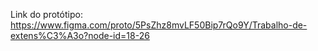 Link do protótipo: https://www.figma.com/proto/5PsZhz8mvLF50Bip7rQo9Y/Trabalho-de-extens%C3%A3o?node-id=18-26